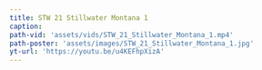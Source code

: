 ```yaml
---
title: STW 21 Stillwater Montana 1
caption:
path-vid: 'assets/vids/STW_21_Stillwater_Montana_1.mp4'
path-poster: 'assets/images/STW_21_Stillwater_Montana_1.jpg'
yt-url: 'https://youtu.be/u4KEFhpXizA'
---
```

